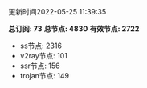 更新时间2022-05-25 11:39:35

**总订阅: 73**
**总节点: 4830**
**有效节点: 2722**
- ss节点: 2316
- v2ray节点: 101
- ssr节点: 156
- trojan节点: 149
